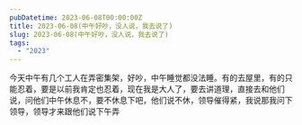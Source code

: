 ```yaml
---
pubDatetime: 2023-06-08T00:00:00Z
title: 2023-06-08(中午好吵，没人说，我去说了)
slug: 2023-06-08(中午好吵，没人说，我去说了)
tags:
  - "2023"
---
```


今天中午有几个工人在弄密集架，好吵，中午睡觉都没法睡。有的去屋里，有的只能忍着，要是以前我肯定也忍着，现在我是大人了，要去讲道理，直接去和他们说，问他们中午休息不，要不休息下吧，他们说不休，领导催得紧，我说那我问下领导，领导才来跟他们说下午弄
